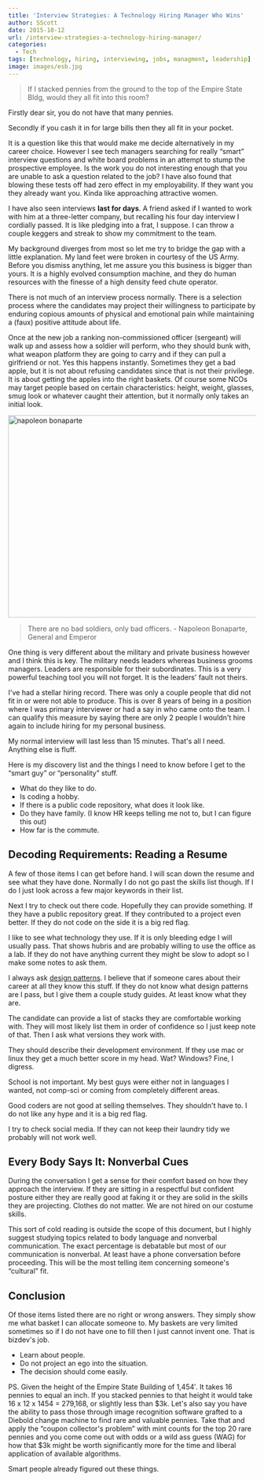 ```yaml
---
title: 'Interview Strategies: A Technology Hiring Manager Who Wins'
author: SScott
date: 2015-10-12
url: /interview-strategies-a-technology-hiring-manager/
categories:
  - Tech
tags: [technology, hiring, interviewing, jobs, managment, leadership]
image: images/esb.jpg
---
```

> If I stacked pennies from the ground to the top of the Empire State Bldg, would they all fit into this room?

Firstly dear sir, you do not have that many pennies.

Secondly if you cash it in for large bills then they all fit in your pocket.

It is a question like this that would make me decide alternatively in my career choice. However I see tech managers searching for really “smart” interview questions and white board problems in an attempt to stump the prospective employee. Is the work you do not interesting enough that you are unable to ask a question related to the job? I have also found that blowing these tests off had zero effect in my employability. If they want you they already want you. Kinda like approaching attractive women.

I have also seen interviews **last for days**. A friend asked if I wanted to work with him at a three-letter company, but recalling his four day interview I cordially passed. It is like pledging into a frat, I suppose. I can throw a couple keggers and streak to show my commitment to the team.

My background diverges from most so let me try to bridge the gap with a little explanation. My land feet were broken in courtesy of the US Army. Before you dismiss anything, let me assure you this business is bigger than yours. It is a highly evolved consumption machine, and they do human resources with the finesse of a high density feed chute operator.

There is not much of an interview process normally. There is a selection process where the candidates may project their willingness to participate by enduring copious amounts of physical and emotional pain while maintaining a (faux) positive attitude about life.

Once at the new job a ranking non-commissioned officer (sergeant) will walk up and assess how a soldier will perform, who they should bunk with, what weapon platform they are going to carry and if they can pull a girlfriend or not. Yes this happens instantly. Sometimes they get a bad apple, but it is not about refusing candidates since that is not their privilege. It is about getting the apples into the right baskets. Of course some NCOs may target people based on certain characteristics: height, weight, glasses, smug look or whatever caught their attention, but it normally only takes an initial look.

<img src="http://img.scotttactical.com/images/legacy/2015/10/napoleon-bonaparte.jpg" alt="napoleon bonaparte" width="797" height="412" class="aligncenter size-full wp-image-288" />

> There are no bad soldiers, only bad officers. - Napoleon Bonaparte, General and Emperor

One thing is very different about the military and private business however and I think this is key. The military needs leaders whereas business grooms managers. Leaders are responsible for their subordinates. This is a very powerful teaching tool you will not forget. It is the leaders' fault not theirs.

I've had a stellar hiring record. There was only a couple people that did not fit in or were not able to produce. This is over 8 years of being in a position where I was primary interviewer or had a say in who came onto the team. I can qualify this measure by saying there are only 2 people I wouldn't hire again to include hiring for my personal business.

My normal interview will last less than 15 minutes. That's all I need. Anything else is fluff.

Here is my discovery list and the things I need to know before I get to the “smart guy” or “personality” stuff.

  * What do they like to do.
  * Is coding a hobby.
  * If there is a public code repository, what does it look like.
  * Do they have family. (I know HR keeps telling me not to, but I can figure this out)
  * How far is the commute.

## Decoding Requirements: Reading a Resume

A few of those items I can get before hand. I will scan down the resume and see what they have done. Normally I do not go past the skills list though. If I do I just look across a few major keywords in their list.

Next I try to check out there code. Hopefully they can provide something. If they have a public repository great. If they contributed to a project even better. If they do not code on the side it is a big red flag.

I like to see what technology they use. If it is only bleeding edge I will usually pass. That shows hubris and are probably willing to use the office as a lab. If they do not have anything current they might be slow to adopt so I make some notes to ask them.

I always ask [design patterns][2]. I believe that if someone cares about their career at all they know this stuff. If they do not know what design patterns are I pass, but I give them a couple study guides. At least know what they are.

The candidate can provide a list of stacks they are comfortable working with. They will most likely list them in order of confidence so I just keep note of that. Then I ask what versions they work with.

They should describe their development environment. If they use mac or linux they get a much better score in my head. Wat? Windows? Fine, I digress.

School is not important. My best guys were either not in languages I wanted, not comp-sci or coming from completely different areas.

Good coders are not good at selling themselves. They shouldn't have to. I do not like any hype and it is a big red flag.

I try to check social media. If they can not keep their laundry tidy we probably will not work well.

## Every Body Says It: Nonverbal Cues

During the conversation I get a sense for their comfort based on how they approach the interview. If they are sitting in a respectful but confident posture either they are really good at faking it or they are solid in the skills they are projecting. Clothes do not matter. We are not hired on our costume skills.

This sort of cold reading is outside the scope of this document, but I highly suggest studying topics related to body language and nonverbal communication. The exact percentage is debatable but most of our communication is nonverbal. At least have a phone conversation before proceeding. This will be the most telling item concerning someone's “cultural” fit.

## Conclusion

Of those items listed there are no right or wrong answers. They simply show me what basket I can allocate someone to. My baskets are very limited sometimes so if I do not have one to fill then I just cannot invent one. That is bizdev's job.

  * Learn about people.
  * Do not project an ego into the situation.
  * The decision should come easily.

PS. Given the height of the Empire State Building of 1,454&#8242;. It takes 16 pennies to equal an inch. If you stacked pennies to that height it would take 16 x 12 x 1454 = 279,168, or slightly less than $3k. Let's also say you have the ability to pass those through image recognition software grafted to a Diebold change machine to find rare and valuable pennies. Take that and apply the “coupon collector's problem” with mint counts for the top 20 rare pennies and you come come out with odds or a wild ass guess (WAG) for how that $3k might be worth significantly more for the time and liberal application of available algorithms.

Smart people already figured out these things.

 [1]: http://img.scotttactical.com/images/legacy/2015/10/napoleon-bonaparte.jpg
 [2]: https://en.wikipedia.org/wiki/Software_design_pattern
